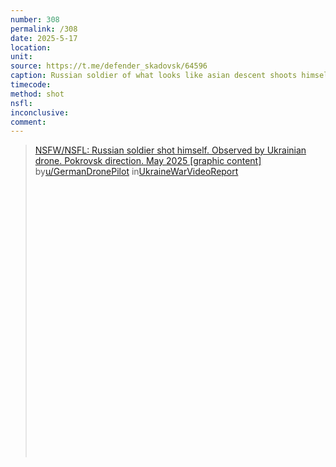 ```yaml
---
number: 308
permalink: /308
date: 2025-5-17
location: 
unit: 
source: https://t.me/defender_skadovsk/64596
caption: Russian soldier of what looks like asian descent shoots himself with AK pointing under his chin. After series of visible shots his helmet falls off but he's not immediately dead, and touches his head while slowly rolling onto his side
timecode: 
method: shot
nsfl: 
inconclusive: 
comment: 
---
```

<blockquote class="reddit-embed-bq" style="height:500px" data-embed-height="740"><a href="https://www.reddit.com/r/UkraineWarVideoReport/comments/1kp7irs/nsfwnsfl_russian_soldier_shot_himself_observed_by/">NSFW/NSFL: Russian soldier shot himself. Observed by Ukrainian drone. Pokrovsk direction. May 2025 [graphic content]</a><br> by<a href="https://www.reddit.com/user/GermanDronePilot/">u/GermanDronePilot</a> in<a href="https://www.reddit.com/r/UkraineWarVideoReport/">UkraineWarVideoReport</a></blockquote><script async="" src="https://embed.reddit.com/widgets.js" charset="UTF-8"></script>